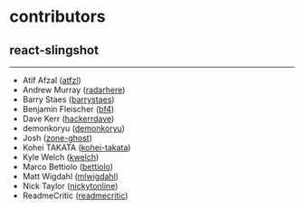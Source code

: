# contributors

## react-slingshot

---

* Atif Afzal ([atfzl](https://github.com/atfzl))
* Andrew Murray ([radarhere](https://github.com/radarhere))
* Barry Staes ([barrystaes](https://github.com/barrystaes))
* Benjamin Fleischer ([bf4](https://github.com/bf4))
* Dave Kerr ([hackerrdave](https://github.com/hackerrdave))
* demonkoryu ([demonkoryu](https://github.com/demonkoryu))
* Josh ([zone-ghost](https://github.com/zone-ghost))
* Kohei TAKATA ([kohei-takata](https://github.com/kohei-takata))
* Kyle Welch ([kwelch](https://github.com/kwelch))
* Marco Bettiolo ([bettiolo](https://github.com/bettiolo))
* Matt Wigdahl ([mlwigdahl](https://github.com/mlwigdahl))
* Nick Taylor ([nickytonline](https://github.com/nickytonline))
* ReadmeCritic ([readmecritic](https://github.com/readmecritic))
